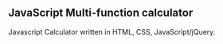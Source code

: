 ## JavaScript Multi-function calculator
Javascript Calculator written in HTML, CSS, JavaScript/jQuery.
